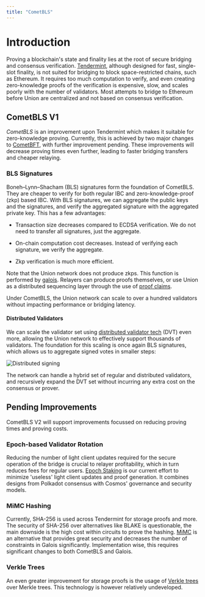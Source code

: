 ```yaml
---
title: "CometBLS"
---
```


# Introduction

Proving a blockchain's state and finality lies at the root of secure bridging and consensus verification. [Tendermint](https://github.com/cometbft/cometbft), although designed for fast, single-slot finality, is not suited for bridging to block space-restricted chains, such as Ethereum. It requires too much computation to verify, and even creating zero-knowledge proofs of the verification is expensive, slow, and scales poorly with the number of validators. Most attempts to bridge to Ethereum before Union are centralized and not based on consensus verification.

## CometBLS V1

_CometBLS_ is an improvement upon Tendermint which makes it suitable for zero-knowledge proving. Currently, this is achieved by two major changes to [CometBFT](https://github.com/cometbft/cometbft), with further improvement pending. These improvements will decrease proving times even further, leading to faster bridging transfers and cheaper relaying.

### BLS Signatures

Boneh–Lynn–Shacham (BLS) signatures form the foundation of CometBLS. They are cheaper to verify for both regular IBC and zero-knowledge-proof (zkp) based IBC. With BLS signatures, we can aggregate the public keys and the signatures, and verify the aggregated signature with the aggregated private key. This has a few advantages:

- Transaction size decreases compared to ECDSA verification. We do not need to transfer all signatures, just the aggregate.

- On-chain computation cost decreases. Instead of verifying each signature, we verify the aggregate.

- Zkp verification is much more efficient.

Note that the Union network does not produce zkps. This function is performed by [galois](./galois.md). Relayers can produce proofs themselves, or use Union as a distributed sequencing layer through the use of [proof claims](https://github.com/unionfi/union/discussions/41).

Under CometBLS, the Union network can scale to over a hundred validators without impacting performance or bridging latency.

#### Distributed Validators

We can scale the validator set using [distributed validator tech](https://figment.io/distributed-validator-technology-and-infrastructure-resilience/) (DVT) even more, allowing the Union network to effectively support thousands of validators. The foundation for this scaling is once again BLS signatures, which allows us to aggregate signed votes in smaller steps:

![Distributed signing](/img/architecture/cometbls/signing-tree.drawio.svg)

The network can handle a hybrid set of regular and distributed validators, and recursively expand the DVT set without incurring any extra cost on the consensus or prover.

## Pending Improvements

CometBLS V2 will support improvements focussed on reducing proving times and proving costs.

### Epoch-based Validator Rotation

Reducing the number of light client updates required for the secure operation of the bridge is crucial to relayer profitability, which in turn reduces fees for regular users. [Epoch Staking](https://github.com/unionfi/union/discussions/14) is our current effort to minimize 'useless' light client updates and proof generation. It combines designs from Polkadot consensus with Cosmos' governance and security models.

### MiMC Hashing

Currently, SHA-256 is used across Tendermint for storage proofs and more. The security of SHA-256 over alternatives like BLAKE is questionable, the main downside is the high cost within circuits to prove the hashing. [MiMC](https://eprint.iacr.org/2016/492.pdf) is an alternative that provides great security and decreases the number of constraints in Galois significantly. Implementation wise, this requires significant changes to both CometBLS and Galois.

### Verkle Trees

An even greater improvement for storage proofs is the usage of [Verkle trees](https://math.mit.edu/research/highschool/primes/materials/2018/Kuszmaul.pdf) over Merkle trees. This technology is however relatively undeveloped.
